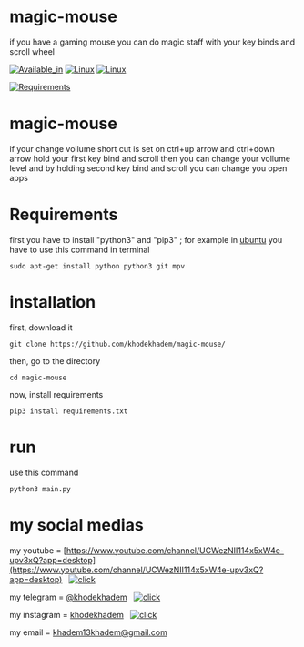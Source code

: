 # magic-mouse
if you have a gaming mouse you can do magic staff with your key binds and scroll wheel



[![Available_in](https://img.shields.io/badge/-Available%20in-555)]()
[![Linux](https://img.shields.io/badge/-LINUX-blue)](https://ubuntu.com/)
[![Linux](https://img.shields.io/badge/-WINDOWS-blue)](https://www.microsoft.com/en-us/windows)



[![Requirements](https://img.shields.io/badge/Requirements-python3%20%2F%20git-blue)]()






# magic-mouse
if your change vollume short cut is set on ctrl+up arrow and ctrl+down arrow hold your first key bind and scroll then you can change your vollume level and by holding second key bind and scroll you can change you open apps
# Requirements

first you have to install "python3" and "pip3" ; for example in [ubuntu](ubuntu.com) you have to use this command in terminal

    sudo apt-get install python python3 git mpv

# installation
first, download it

    git clone https://github.com/khodekhadem/magic-mouse/

then, go to the directory

    cd magic-mouse

now, install requirements

    pip3 install requirements.txt

# run

use this command

    python3 main.py


# my social medias


my youtube = [https://www.youtube.com/channel/UCWezNII114x5xW4e-upv3xQ?app=desktop](https://www.youtube.com/channel/UCWezNII114x5xW4e-upv3xQ?app=desktop)  &nbsp;  [![click](https://img.shields.io/badge/-click%20!-420ACD)](https://b2n.ir/khodekhadem)

my telegram = [@khodekhadem](https://t.me/khodekhadem)  &nbsp;  [![click](https://img.shields.io/badge/-click%20!-420ACD)](https://t.me/khodekhadem)

my instagram = [khodekhadem](www.instagram.com/khodekhadem)  &nbsp;  [![click](https://img.shields.io/badge/-click%20!-420ACD)](https://www.instagram.com/khodekhadem)

my email = khadem13khadem@gmail.com

